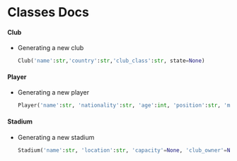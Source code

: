 # Classes Docs

#### Club

* Generating a new club
    ```py
    Club('name':str,'country':str,'club_class':str, state=None)
    ```

#### Player

* Generating a new player
    ```py
    Player('name':str, 'nationality':str, 'age':int, 'position':str, 'min_coeff':int, 'max_coeff':int, current_club=None)
    ```

#### Stadium

* Generating a new stadium
    ```py
    Stadium('name':str, 'location':str, 'capacity'=None, 'club_owner'=None)
    ```